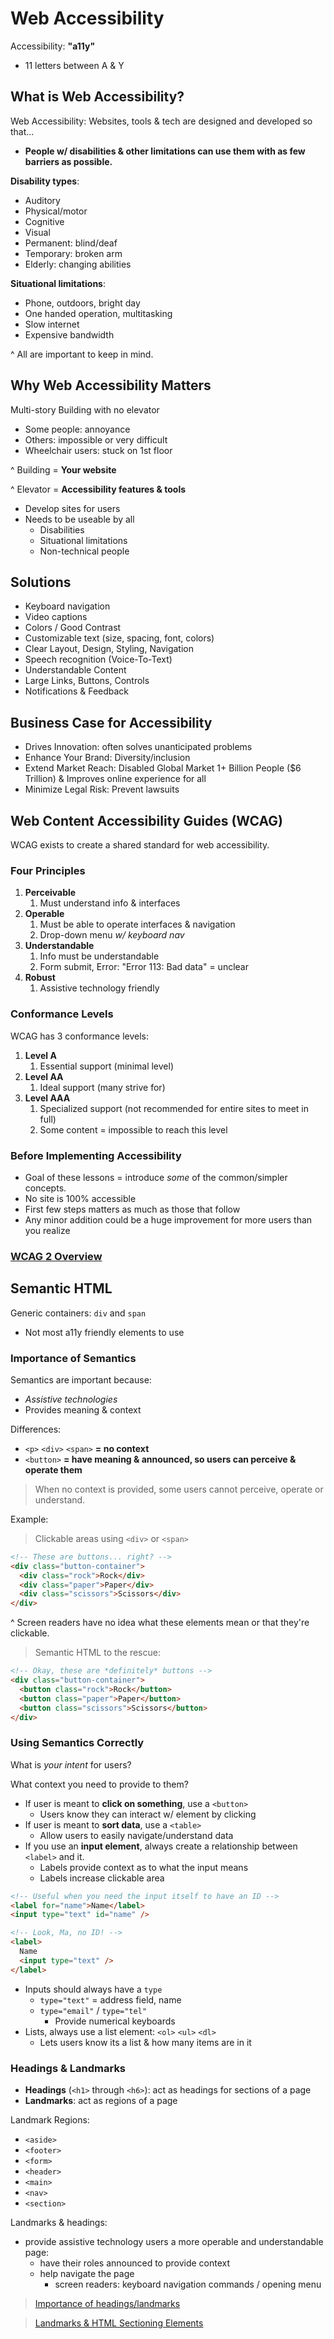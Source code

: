# Web Accessibility

Accessibility: **"a11y"**

- 11 letters between A & Y

## What is Web Accessibility?

Web Accessibility: Websites, tools & tech are designed and developed so that...

- **People w/ disabilities & other limitations can use them with as few barriers as possible.**

**Disability types**:

- Auditory
- Physical/motor
- Cognitive
- Visual
- Permanent: blind/deaf
- Temporary: broken arm
- Elderly: changing abilities

**Situational limitations**:

- Phone, outdoors, bright day
- One handed operation, multitasking
- Slow internet
- Expensive bandwidth

^ All are important to keep in mind.

## Why Web Accessibility Matters

Multi-story Building with no elevator

- Some people: annoyance
- Others: impossible or very difficult
- Wheelchair users: stuck on 1st floor

^ Building = **Your website**

^ Elevator = **Accessibility features & tools**

- Develop sites for users
- Needs to be useable by all
  - Disabilities
  - Situational limitations
  - Non-technical people

## Solutions

- Keyboard navigation
- Video captions
- Colors / Good Contrast
- Customizable text (size, spacing, font, colors)
- Clear Layout, Design, Styling, Navigation
- Speech recognition (Voice-To-Text)
- Understandable Content
- Large Links, Buttons, Controls
- Notifications & Feedback

## Business Case for Accessibility

- Drives Innovation: often solves unanticipated problems
- Enhance Your Brand: Diversity/inclusion
- Extend Market Reach: Disabled Global Market 1+ Billion People ($6 Trillion) & Improves online experience for all
- Minimize Legal Risk: Prevent lawsuits

## Web Content Accessibility Guides (WCAG)

WCAG exists to create a shared standard for web accessibility.

### Four Principles

1. **Perceivable**
   1. Must understand info & interfaces
2. **Operable**
   1. Must be able to operate interfaces & navigation
   2. Drop-down menu _w/ keyboard nav_
3. **Understandable**
   1. Info must be understandable
   2. Form submit, Error: "Error 113: Bad data" = unclear
4. **Robust**
   1. Assistive technology friendly

### Conformance Levels

WCAG has 3 conformance levels:

1. **Level A**
   1. Essential support (minimal level)
2. **Level AA**
   1. Ideal support (many strive for)
3. **Level AAA**
   1. Specialized support (not recommended for entire sites to meet in full)
   2. Some content = impossible to reach this level

### Before Implementing Accessibility

- Goal of these lessons = introduce _some_ of the common/simpler concepts.
- No site is 100% accessible
- First few steps matters as much as those that follow
- Any minor addition could be a huge improvement for more users than you realize

### [WCAG 2 Overview](https://www.w3.org/WAI/standards-guidelines/wcag/)

## Semantic HTML

Generic containers: `div` and `span`

- Not most a11y friendly elements to use

### Importance of Semantics

Semantics are important because:

- _Assistive technologies_
- Provides meaning & context

Differences:

- `<p>` `<div>` `<span>` **= no context**
- `<button>` **= have meaning & announced, so users can perceive & operate them**

> When no context is provided, some users cannot perceive, operate or understand.

Example:

> Clickable areas using `<div>` or `<span>`

```html
<!-- These are buttons... right? -->
<div class="button-container">
  <div class="rock">Rock</div>
  <div class="paper">Paper</div>
  <div class="scissors">Scissors</div>
</div>
```

^ Screen readers have no idea what these elements mean or that they're clickable.

> Semantic HTML to the rescue:

```html
<!-- Okay, these are *definitely* buttons -->
<div class="button-container">
  <button class="rock">Rock</button>
  <button class="paper">Paper</button>
  <button class="scissors">Scissors</button>
</div>
```

### Using Semantics Correctly

What is _your intent_ for users?

What context you need to provide to them?

- If user is meant to **click on something**, use a `<button>`
  - Users know they can interact w/ element by clicking
- If user is meant to **sort data**, use a `<table>`
  - Allow users to easily navigate/understand data
- If you use an **input element**, always create a relationship between `<label>` and it.
  - Labels provide context as to what the input means
  - Labels increase clickable area

```html
<!-- Useful when you need the input itself to have an ID -->
<label for="name">Name</label>
<input type="text" id="name" />

<!-- Look, Ma, no ID! -->
<label>
  Name
  <input type="text" />
</label>
```

- Inputs should always have a `type`
  - `type="text"` = address field, name
  - `type="email"` / `type="tel"`
    - Provide numerical keyboards
- Lists, always use a list element: `<ol>` `<ul>` `<dl>`
  - Lets users know its a list & how many items are in it

### Headings & Landmarks

- **Headings** (`<h1>` through `<h6>`): act as headings for sections of a page
- **Landmarks**: act as regions of a page

Landmark Regions:

- `<aside>`
- `<footer>`
- `<form>`
- `<header>`
- `<main>`
- `<nav>`
- `<section>`

Landmarks & headings:

- provide assistive technology users a more operable and understandable page:
  - have their roles announced to provide context
  - help navigate the page
    - screen readers: keyboard navigation commands / opening menu

> [Importance of headings/landmarks](https://www.youtube.com/watch?v=vAAzdi1xuUY&list=PLNYkxOF6rcICWx0C9LVWWVqvHlYJyqw7g&index=20)

> [Landmarks & HTML Sectioning Elements](https://www.w3.org/WAI/ARIA/apg/patterns/landmarks/examples/HTML5.html)
